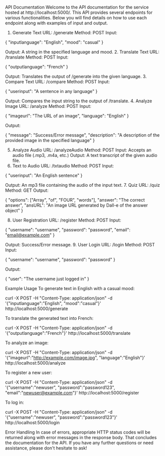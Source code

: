 API Documentation
Welcome to the API documentation for the service hosted at http://localhost:5000/. This API provides several endpoints for various functionalities. Below you will find details on how to use each endpoint along with examples of input and output.

1. Generate Text
URL: /generate
Method: POST
Input:


{
    "inputlanguage": "English",
    "mood": "casual"
}


Output: A string in the specified language and mood.
2. Translate Text
URL: /translate
Method: POST
Input:


{
    "outputlanguage": "French"
}


Output: Translates the output of /generate into the given language.
3. Compare Text
URL: /compare
Method: POST
Input:


{
    "userinput": "A sentence in any language"
}


Output: Compares the input string to the output of /translate.
4. Analyze Image
URL: /analyze
Method: POST
Input:


{
    "imageurl": "The URL of an image",
    "language": "English"
}


Output:


{
    "message": "Success/Error message",
    "description": "A description of the provided image in the specified language"
}


5. Analyze Audio
URL: /analyzeAudio
Method: POST
Input: Accepts an audio file (.mp3, .m4a, etc.)
Output: A text transcript of the given audio file.
6. Text to Audio
URL: /txtaudio
Method: POST
Input:


{
    "userinput": "An English sentence"
}


Output: An mp3 file containing the audio of the input text.
7. Quiz
URL: /quiz
Method: GET
Output:


{
    "options": ["Array", "of", "FOUR", "words"],
    "answer": "The correct answer",
    "ansURL": "An image URL generated by Dall-e of the answer object"
}


8. User Registration
URL: /register
Method: POST
Input:


{
    "username": "username",
    "password": "password",
    "email": "email@example.com"
}


Output: Success/Error message.
9. User Login
URL: /login
Method: POST
Input:


{
    "username": "username",
    "password": "password"
}


Output:


{
    "user": "The username just logged in"
}


Example Usage
To generate text in English with a casual mood:


curl -X POST -H "Content-Type: application/json" -d '{"inputlanguage":"English", "mood":"casual"}' http://localhost:5000/generate


To translate the generated text into French:


curl -X POST -H "Content-Type: application/json" -d '{"outputlanguage":"French"}' http://localhost:5000/translate


To analyze an image:


curl -X POST -H "Content-Type: application/json" -d '{"imageurl":"http://example.com/image.jpg", "language":"English"}' http://localhost:5000/analyze


To register a new user:


curl -X POST -H "Content-Type: application/json" -d '{"username":"newuser", "password":"password123", "email":"newuser@example.com"}' http://localhost:5000/register


To log in:


curl -X POST -H "Content-Type: application/json" -d '{"username":"newuser", "password":"password123"}' http://localhost:5000/login


Error Handling
In case of errors, appropriate HTTP status codes will be returned along with error messages in the response body.
That concludes the documentation for the API. If you have any further questions or need assistance, please don't hesitate to ask!